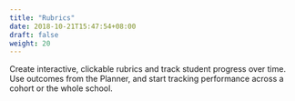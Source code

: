 ```yaml
---
title: "Rubrics"
date: 2018-10-21T15:47:54+08:00
draft: false
weight: 20
---
```


Create interactive, clickable rubrics and track student progress over time. Use outcomes from the Planner, and start tracking performance across a cohort or the whole school.
